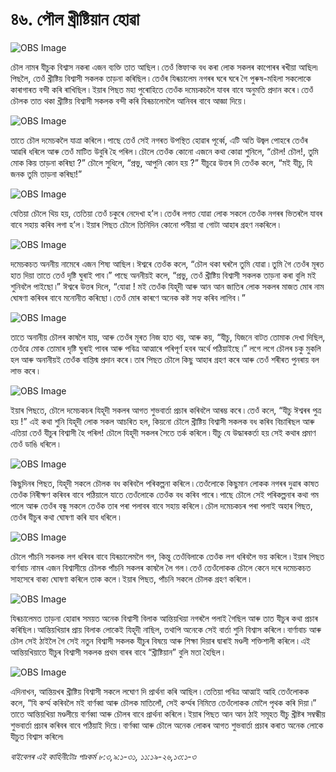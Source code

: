 # ৪৬. পৌল খ্ৰীষ্টিয়ান হোৱা 

![OBS Image](https://cdn.door43.org/obs/jpg/360px/obs-en-46-01.jpg)

চৌল নামৰ যীচুক বিশ্বাস নকৰা এজন ব্যক্তি তাত আছিল ৷ তেওঁ স্তিফান্ক বধ কৰা লোক সকলৰ কাপোৰৰ ৰখীয়া আছিল৷ পিছলৈ, তেওঁ খ্ৰীষ্টিয় বিশ্বাসী সকলক তাড়না কৰিছিল ৷ তেওঁৰ যিৰূচালেম নগৰৰ ঘৰে ঘৰে গৈ পুৰুষ-মহিলা সকলোকে কাৰাগাৰত বন্দী কৰি ৰাখিছিল ৷ ইয়াৰ পিছত মহা পুৰোহিতে তেওঁক দমেচকচলৈ যাবৰ বাবে অনুমতি প্ৰদান কৰে ৷ তেওঁ চৌলক তাত থকা খ্ৰীষ্টিয় বিশ্বাসী সকলক বন্দী কৰি যিৰূচালেমলৈ আনিবৰ বাবে আজ্ঞা দিয়ে ৷

![OBS Image](https://cdn.door43.org/obs/jpg/360px/obs-en-46-02.jpg)

তাতে চৌল দমেচকলৈ যাত্ৰা কৰিলে ৷ পাছে তেওঁ সেই নগৰত উপস্থিত হোৱাৰ পূৰ্ব্বে, এটি অতি উজ্বল পোহৰে তেওঁৰ আৱৰি ধৰিলে আৰু তেওঁ মাটিত উবুৰি হৈ পৰিল ৷ চৌলে তেওঁক কোনো এজনে কথা কোৱা শুনিলে, “চৌল! চৌল!, তুমি মোক কিয় তাড়না কৰিছা ?” চৌলে সুধিলে, “প্ৰভু, আপুনি কোন হয় ?” যীচুৱে উত্তৰ দি তেওঁক কলে, “মই যীচু, যি জনক তুমি তাড়না কৰিছা!”

![OBS Image](https://cdn.door43.org/obs/jpg/360px/obs-en-46-03.jpg)

যেতিয়া চৌলে থিয় হয়, তেতিয়া তেওঁ চকুৰে নেদেখা হ’ল ৷ তেওঁৰ লগত যোৱা লোক সকলে তেওঁক নগৰৰ ভিতৰলৈ যাবৰ বাবে সহায় কৰিব লগা হ’ল ৷ ইয়াৰ পিছত চৌলে তিনিদিন কোনো পনীয়া বা গোটা আহাৰ গ্ৰহণ নকৰিলে ৷

![OBS Image](https://cdn.door43.org/obs/jpg/360px/obs-en-46-04.jpg)

দমেচকচত অননীয় নামেৰে এজন শিষ্য আছিল ৷ ঈশ্বৰে তেওঁক কলে, “চৌল থকা ঘৰলৈ তুমি যোৱা ৷ তুমি গৈ তেওঁৰ মূৰত হাত দিয়া তাতে তেওঁ দৃষ্টি ঘুৰাই পাব ৷” পাছে অননীয়ই কলে, “প্ৰভু, তেওঁ খ্ৰীষ্টিয় বিশ্বাসী সকলক তাড়না কৰা বুলি মই শুনিবলৈ পাইছো ৷” ঈশ্বৰে উত্তৰ দিলে, “যোৱা ! মই তেওঁক যিহূদী আৰু আন আন জাতিৰ লোক সকলৰ মাজত মোৰ নাম ঘোষণা কৰিবৰ বাবে মনোনীত কৰিছো ৷ তেওঁ মোৰ কাৰণে অনেক কষ্ট সহ্য কৰিব লাগিব ৷ ”

![OBS Image](https://cdn.door43.org/obs/jpg/360px/obs-en-46-05.jpg)

তাতে অনানীয় চৌলৰ কাষলৈ যায়, আৰু তেওঁৰ মূৰত নিজ হাত থয়, আৰু কয়, “যীচু, যিজনে বাটত তোমাক দেখা দিছিল, তেওঁৱে মোক তোমাৰ দৃষ্টি ঘুৰাই পাবৰ আৰু পবিত্ৰ আত্মাৰে পৰিপূৰ্ণ হবৰ অৰ্থে পঠিয়াইছে ৷” লগে লগে চৌলৰ চকু মুকলি হল আৰু অনানীয়ই তেওঁক বাপ্তিস্ম প্ৰদান কৰে ৷ তাৰ পিছত চৌলে কিছু আহাৰ গ্ৰহণ কৰে আৰু তেওঁ শৰীৰত পুনৰায় বল লাভ কৰে ৷

![OBS Image](https://cdn.door43.org/obs/jpg/360px/obs-en-46-06.jpg)

ইয়াৰ পিছতে, চৌলে দমেচকচৰ যিহূদী সকলৰ আগত শুভবাৰ্তা প্ৰচাৰ কৰিবলৈ আৰম্ভ কৰে ৷ তেওঁ কলে, “যীচু ঈশ্বৰৰ পুত্ৰ হয় !” এই কথা শুনি যিহূদী লোক সকল আচৰিত হল, কিয়নো চৌলে খ্ৰীষ্টিয় বিশ্বাসী সকলক বধ কৰিব বিচাৰিছল আৰু এতিয়া তেওঁ যীচুৰ বিশ্বাসী হৈ পৰিল! চৌলে যিহূদী সকলৰ সৈতে তৰ্ক কৰিলে ৷ যীচু যে উদ্ধাৰকৰ্তা হয় সেই কথাৰ প্ৰমাণ তেওঁ ডাঙি ধৰিলে ৷

![OBS Image](https://cdn.door43.org/obs/jpg/360px/obs-en-46-07.jpg)

কিছুদিনৰ পিছত, যিহূদী সকলে চৌলক বধ কৰিবলৈ পৰিকল্পনা কৰিলে ৷ তেওঁলোকে কিছুমান লোকক নগৰৰ দুৱাৰ কাষত তেওঁক নিৰীক্ষণ কৰিবৰ বাবে পঠিয়ালে যাতে তেওঁলোকে তেওঁক বধ কৰিব পাৰে ৷ পাছে চৌলে সেই পৰিকল্পনাৰ কথা গম পালে আৰু তেওঁৰ বন্ধু সকলে তেওঁক তাৰ পৰা পলাবৰ বাবে সহায় কৰিলে ৷ চৌল দমেচকচৰ পৰা পলাই অহাৰ পিছত, তেওঁৰ যীচুৰ কথা ঘোষণা কৰি যাব ধৰিলে ৷

![OBS Image](https://cdn.door43.org/obs/jpg/360px/obs-en-46-08.jpg)

চৌলে পাঁচনি সকলক লগ ধৰিবৰ বাবে যিৰূচালেমলৈ গল, কিন্তু তেওঁবিলাকে তেওঁক লগ ধৰিবলৈ ভয় কৰিলে ৷ ইয়াৰ পিছত বাৰ্ণবাচ নামৰ এজন বিশ্বাসীয়ে চৌলক পাঁচনি সকলৰ কাষলৈ লৈ গল ৷ তেওঁ তেওঁলোকক চৌলে কেনে দৰে দমেচকচত সাহসেৰে বাক্য ঘোষণা কৰিলে তাক কলে ৷ ইয়াৰ পিছত, পাঁচনি সকলে চৌলক গ্ৰহণ কৰিলে ৷  

![OBS Image](https://cdn.door43.org/obs/jpg/360px/obs-en-46-09.jpg)

যিৰূচালেমত তাড়না হোৱাৰ সময়ত অনেক বিশ্বাসী বিলাক আন্তিয়খিয়া নগৰলৈ পলাই গৈছিল আৰু তাত যীচুৰ কথা প্ৰচাৰ কৰিছিল ৷ আন্তিয়খিয়াৰ প্ৰায় বিলাক লোকেই যিহূদী নাছিল, তথাপি অনেকে সেই বাৰ্তা শুনি বিশ্বাস কৰিলে ৷ বাৰ্ণাবাচ আৰু চৌল সেই ঠাইলৈ গৈ সেই নতুন বিশ্বাসী সকলক যীচুৰ বিষয়ে আৰু শিক্ষা দিয়াৰ দ্বাৰাই মণ্ডলী শক্তিশালী কৰিলে ৷ এই আন্তিয়খিয়াতে যীচুৰ বিশ্বাসী সকলক প্ৰথম বাৰৰ বাবে “খ্ৰীষ্টিয়ান” বুলি মতা হৈছিল ৷

![OBS Image](https://cdn.door43.org/obs/jpg/360px/obs-en-46-10.jpg)

এদিনাখন, আন্তিয়খৰ খ্ৰীষ্টিয় বিশ্বাসী সকলে লঘোণ দি প্ৰাৰ্থনা কৰি আছিল ৷ তেতিয়া পবিত্ৰ আত্মাই আহি তেওঁলোকক কলে, “যি কৰ্ম্ম কৰিবলৈ মই বাৰ্ণব্বা আৰু চৌলক মাতিলোঁ, সেই কৰ্ম্মৰ নিমিত্তে তেওঁলোকক মোলৈ পৃথক কৰি দিয়া ৷” তাতে আন্তিয়খিয়া মণ্ডলীয়ে বাৰ্ণব্বা আৰু চৌলৰ বাবে প্ৰাৰ্থনা কৰিলে ৷ ইয়াৰ পিছত আন আন ঠাই সমূহত যীচু খ্ৰীষ্টৰ সম্বন্ধীয় শুভবাৰ্তা প্ৰচাৰ কৰিবৰ বাবে পঠিয়াই দিয়ে ৷ বাৰ্ণব্বা আৰু চৌলে অনেক লোকৰ আগত শুভবাৰ্তা প্ৰচাৰ কৰাত অনেক লোকে যীচুত বিশ্বাস কৰিলে৷

_বাইবেলৰ এই কাহিনীটোঃ পাঃকৰ্ম ৮:৩,৯:১-৩১, ১১:১৯-২৬,১৩:১-৩_

